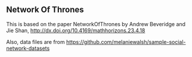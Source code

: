 ## Network Of Thrones
This is based on the paper NetworkOfThrones by Andrew Beveridge and Jie Shan, http://dx.doi.org/10.4169/mathhorizons.23.4.18

Also, data files are from https://github.com/melaniewalsh/sample-social-network-datasets
